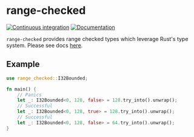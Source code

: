 # range-checked

[![Continuous integration](https://github.com/EricLBuehler/range-checked/actions/workflows/ci.yml/badge.svg)](https://github.com/EricLBuehler/range-checked/actions/workflows/ci.yml)
[![Documentation](https://github.com/EricLBuehler/range_checked/actions/workflows/docs.yml/badge.svg)](https://ericlbuehler.github.io/range_checked/range_checked/)

`range-checked` provides range checked types which leverage Rust's type system. Please see docs [here](https://ericlbuehler.github.io/range_checked/range_checked/).

## Example

```rust
use range_checked::I32Bounded;

fn main() {
    // Panics
    let _: I32Bounded<0, 128, false> = 128.try_into().unwrap(); 
    // Successful
    let _: I32Bounded<0, 128, true> = 128.try_into().unwrap(); 
    // Successful
    let _: I32Bounded<0, 128, false> = 64.try_into().unwrap(); 
}
```